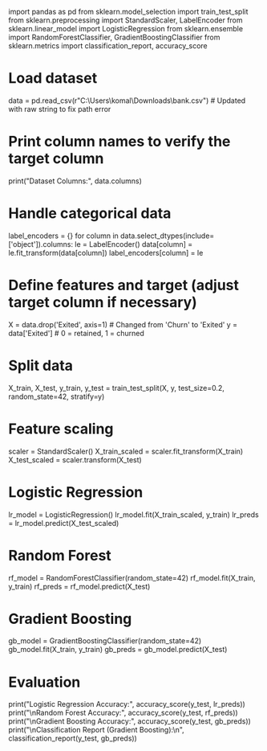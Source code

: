 import pandas as pd
from sklearn.model_selection import train_test_split
from sklearn.preprocessing import StandardScaler, LabelEncoder
from sklearn.linear_model import LogisticRegression
from sklearn.ensemble import RandomForestClassifier, GradientBoostingClassifier
from sklearn.metrics import classification_report, accuracy_score

# Load dataset
data = pd.read_csv(r"C:\Users\komal\Downloads\bank.csv")  # Updated with raw string to fix path error

# Print column names to verify the target column
print("Dataset Columns:", data.columns)

# Handle categorical data
label_encoders = {}
for column in data.select_dtypes(include=['object']).columns:
    le = LabelEncoder()
    data[column] = le.fit_transform(data[column])
    label_encoders[column] = le

# Define features and target (adjust target column if necessary)
X = data.drop('Exited', axis=1)  # Changed from 'Churn' to 'Exited'
y = data['Exited']  # 0 = retained, 1 = churned

# Split data
X_train, X_test, y_train, y_test = train_test_split(X, y, test_size=0.2, random_state=42, stratify=y)

# Feature scaling
scaler = StandardScaler()
X_train_scaled = scaler.fit_transform(X_train)
X_test_scaled = scaler.transform(X_test)

# Logistic Regression
lr_model = LogisticRegression()
lr_model.fit(X_train_scaled, y_train)
lr_preds = lr_model.predict(X_test_scaled)

# Random Forest
rf_model = RandomForestClassifier(random_state=42)
rf_model.fit(X_train, y_train)
rf_preds = rf_model.predict(X_test)

# Gradient Boosting
gb_model = GradientBoostingClassifier(random_state=42)
gb_model.fit(X_train, y_train)
gb_preds = gb_model.predict(X_test)

# Evaluation
print("Logistic Regression Accuracy:", accuracy_score(y_test, lr_preds))
print("\nRandom Forest Accuracy:", accuracy_score(y_test, rf_preds))
print("\nGradient Boosting Accuracy:", accuracy_score(y_test, gb_preds))
print("\nClassification Report (Gradient Boosting):\n", classification_report(y_test, gb_preds))

